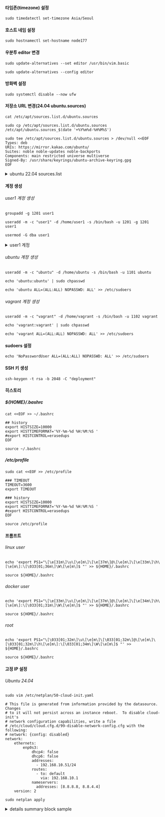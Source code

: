 #### 타임존(timezone) 설정
```
sudo timedatectl set-timezone Asia/Seoul
```

#### 호스트 네임 설정
```
sudo hostnamectl set-hostname node177
```

#### 우분투 editor 변경
```
sudo update-alternatives --set editor /usr/bin/vim.basic
```
```
sudo update-alternatives --config editor
```

#### 방화벽 설정
```
sudo systemctl disable --now ufw
```

#### 저장소 URL 변경(24.04 ubuntu.sources)
```
cat /etc/apt/sources.list.d/ubuntu.sources
```
```
sudo cp /etc/apt/sources.list.d/ubuntu.sources /etc/apt/ubuntu.sources_$(date '+%Y%m%d-%H%M%S')
```
```
sudo tee /etc/apt/sources.list.d/ubuntu.sources > /dev/null <<EOF
Types: deb
URIs: https://mirror.kakao.com/ubuntu/
Suites: noble noble-updates noble-backports
Components: main restricted universe multiverse
Signed-By: /usr/share/keyrings/ubuntu-archive-keyring.gpg
EOF
```
<details>
<summary>ubuntu 22.04 sources.list</summary>

```
cat /etc/apt/sources.list
```
```
sudo cp /etc/apt/sources.list /etc/apt/sources.list.bk
```
```
sudo sed -i 's/http:\/\/archive.ubuntu.com/https:\/\/mirror.kakao.com/g' /etc/apt/sources.list
```
```
sudo sed -i 's/http:\/\/kr.archive.ubuntu.com/https:\/\/mirror.kakao.com/g' /etc/apt/sources.list
```
```
sudo sed -i 's/kr.archive.ubuntu.com/mirror.kakao.com/g' /etc/apt/sources.list
```
</details>

#### 계정 생성
###### user1 계정 생성
```
groupadd -g 1201 user1
```
```
useradd -m -c "user1" -d /home/user1 -s /bin/bash -u 1201 -g 1201 user1
```
```
usermod -G dba user1
```
<details>
<summary>user1 계정</summary>

```
useradd -m -c "user1" -d /home/user1 -s /bin/bash -u 1201 user1
```
</details>

###### ubuntu 계정 생성
```
useradd -m -c "ubuntu" -d /home/ubuntu -s /bin/bash -u 1101 ubuntu
```
```
echo 'ubuntu:ubuntu' | sudo chpasswd
```
```
echo 'ubuntu ALL=(ALL:ALL) NOPASSWD: ALL' >> /etc/sudoers
```

###### vagrant 계정 생성
```
useradd -m -c "vagrant" -d /home/vagrant -s /bin/bash -u 1102 vagrant
```
```
echo 'vagrant:vagrant' | sudo chpasswd
```
```
echo 'vagrant ALL=(ALL:ALL) NOPASSWD: ALL' >> /etc/sudoers
```

#### sudoers 설정
```
echo 'NoPasswordUser ALL=(ALL:ALL) NOPASSWD: ALL' >> /etc/sudoers
```

#### SSH 키 생성
```
ssh-keygen -t rsa -b 2048 -C "deployment"
```

#### 히스토리
##### ${HOME}/.bashrc
```
cat <<EOF >> ~/.bashrc

## history
export HISTSIZE=10000
export HISTTIMEFORMAT='%Y-%m-%d %H:%M:%S '
#export HISTCONTROL=erasedups
EOF
```
```
source ~/.bashrc
```

##### /etc/profile
```
sudo cat <<EOF >> /etc/profile

### TIMEOUT
TIMEOUT=3600
export TIMEOUT

### history
export HISTSIZE=10000
export HISTTIMEFORMAT='%Y-%m-%d %H:%M:%S '
#export HISTCONTROL=erasedups
EOF
```
```
source /etc/profile
```

#### 프롬프트
###### linux user 
```
echo 'export PS1="\[\e[31m\]\u\[\e[m\]\[\e[37m\]@\[\e[m\]\[\e[33m\]\h\[\e[m\]:\[\033[01;36m\]\W\[\e[m\]$ "' >> ${HOME}/.bashrc
```
```
source ${HOME}/.bashrc
```
###### docker user
```
echo 'export PS1="\[\e[33m\]\u\[\e[m\]\[\e[37m\]@\[\e[m\]\[\e[34m\]\h\[\e[m\]:\[\033[01;31m\]\W\[\e[m\]$ "' >> ${HOME}/.bashrc
```
```
source ${HOME}/.bashrc
```
###### root
```
echo 'export PS1="\[\033[01;32m\]\u\[\e[m\]\[\033[01;32m\]@\[\e[m\]\[\033[01;32m\]\h\[\e[m\]:\[\033[01;34m\]\W\[\e[m\]$ "' >> ${HOME}/.bashrc
```
```
source ${HOME}/.bashrc
```

#### 고정 IP 설정
###### Ubuntu 24.04
```
sudo vim /etc/netplan/50-cloud-init.yaml
```
```
# This file is generated from information provided by the datasource.  Changes
# to it will not persist across an instance reboot.  To disable cloud-init's
# network configuration capabilities, write a file
# /etc/cloud/cloud.cfg.d/99-disable-network-config.cfg with the following:
# network: {config: disabled}
network:
    ethernets:
        enp0s3:
            dhcp4: false
            dhcp6: false
            addresses:
              - 192.168.10.51/24
            routes:
              - to: default
                via: 192.168.10.1
            nameservers:
              addresses: [8.8.8.8, 8.8.4.4]
    version: 2
```
```
sudo netplan apply
```

<details>
<summary>details summary block sample</summary>

details block sample

</details>
